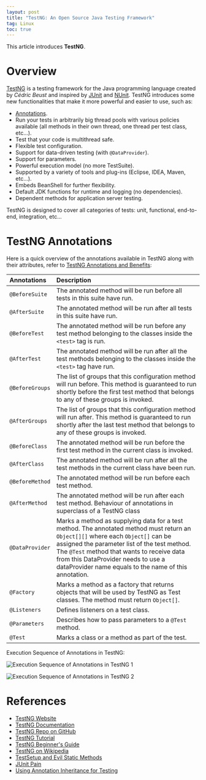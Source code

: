 ```yaml
---
layout: post
title: "TestNG: An Open Source Java Testing Framework"
tag: Linux
toc: true
---
```


This article introduces **TestNG**.

<!--more-->

# Overview

[TestNG](https://testng.org/) is a testing framework for the Java programming language created by *Cédric Beust* and inspired by [JUnit](https://junit.org/junit5/) and [NUnit](http://nunit.org/). TestNG introduces some new functionalities that make it more powerful and easier to use, such as:

* <a href="{{ site.base-url }}/2017/02/16/java.html#annotation">Annotations</a>.
* Run your tests in arbitrarily big thread pools with various policies available (all methods in their own thread, one thread per test class, etc...).
* Test that your code is multithread safe.
* Flexible test configuration.
* Support for data-driven testing (with ```@DataProvider```).
* Support for parameters.
* Powerful execution model (no more TestSuite).
* Supported by a variety of tools and plug-ins (Eclipse, IDEA, Maven, etc...).
* Embeds BeanShell for further flexibility.
* Default JDK functions for runtime and logging (no dependencies).
* Dependent methods for application server testing.

TestNG is designed to cover all categories of tests:  unit, functional, end-to-end, integration, etc...

# TestNG Annotations

Here is a quick overview of the annotations available in TestNG along with their attributes, refer to [TestNG Annotations and Benefits](/docs/TestNG_Annotations_and_Benefits.pdf):

| Annotations         | Description |
| :------------------ | :---------- |
| ```@BeforeSuite```  | The annotated method will be run before all tests in this suite have run. |
| ```@AfterSuite```   | The annotated method will be run after all tests in this suite have run. |
| ```@BeforeTest```   | The annotated method will be run before any test method belonging to the classes inside the ```<test>``` tag is run. |
| ```@AfterTest```    | The annotated method will be run after all the test methods belonging to the classes inside the ```<test>``` tag have run. |
| ```@BeforeGroups``` | The list of groups that this configuration method will run before. This method is guaranteed to run shortly before the first test method that belongs to any of these groups is invoked. |
| ```@AfterGroups```  | The list of groups that this configuration method will run after. This method is guaranteed to run shortly after the last test method that belongs to any of these groups is invoked. |
| ```@BeforeClass```  | The annotated method will be run before the first test method in the current class is invoked. |
| ```@AfterClass```   | The annotated method will be run after all the test methods in the current class have been run. |
| ```@BeforeMethod``` | The annotated method will be run before each test method. |
| ```@AfterMethod```  | The annotated method will be run after each test method. Behaviour of annotations in superclass of a TestNG class |
| ```@DataProvider``` | Marks a method as supplying data for a test method. The annotated method must return an ```Object[][]``` where each ```Object[]``` can be assigned the parameter list of the test method. The ```@Test``` method that wants to receive data from this DataProvider needs to use a dataProvider name equals to the name of this annotation. |
| ```@Factory```      | Marks a method as a factory that returns objects that will be used by TestNG as Test classes. The method must return ```Object[]```. |
| ```@Listeners```    | Defines listeners on a test class. |
| ```@Parameters```   | Describes how to pass parameters to a ```@Test``` method. |
| ```@Test```         | Marks a class or a method as part of the test. |

<p/>

Execution Sequence of Annotations in TestNG:

![Execution Sequence of Annotations in TestNG 1](/assets/Execution_Sequence_of_Annotations_1.png)

![Execution Sequence of Annotations in TestNG 2](/assets/Execution_Sequence_of_Annotations_2.png)

# References

* [TestNG Website](https://testng.org/)
* [TestNG Documentation](http://testng.org/doc/documentation-main.html)
* [TestNG Repo on GitHub](https://github.com/cbeust/testng/)
* [TestNG Tutorial](http://www.tutorialspoint.com/testng/)
* [TestNG Beginner's Guide](/docs/TestNG_Beginner_Guide.pdf)
* [TestNG on Wikipedia](https://en.wikipedia.org/wiki/TestNG)
* [TestSetup and Evil Static Methods](http://beust.com/weblog/2004/08/25/testsetup-and-evil-static-methods/)
* [JUnit Pain](http://beust.com/weblog/2004/02/08/junit-pain/)
* [Using Annotation Inheritance for Testing](http://beust.com/weblog/2004/08/18/using-annotation-inheritance-for-testing/)
